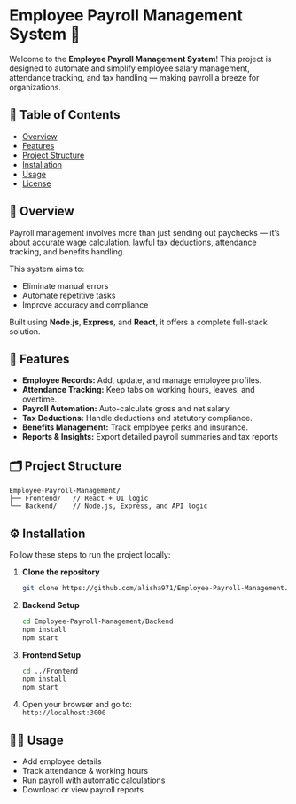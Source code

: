 # Employee Payroll Management System 💼

Welcome to the **Employee Payroll Management System**! This project is designed to automate and simplify employee salary management, attendance tracking, and tax handling — making payroll a breeze for organizations.

## 📑 Table of Contents

- [Overview](#overview)
- [Features](#features)
- [Project Structure](#project-structure)
- [Installation](#installation)
- [Usage](#usage)
- [License](#license)

## 📌 Overview

Payroll management involves more than just sending out paychecks — it’s about accurate wage calculation, lawful tax deductions, attendance tracking, and benefits handling.

This system aims to:
- Eliminate manual errors 
- Automate repetitive tasks 
- Improve accuracy and compliance 

Built using **Node.js**, **Express**, and **React**, it offers a complete full-stack solution.

## 🌟 Features

- **Employee Records:** Add, update, and manage employee profiles.
- **Attendance Tracking:** Keep tabs on working hours, leaves, and overtime.
- **Payroll Automation:** Auto-calculate gross and net salary 
- **Tax Deductions:** Handle deductions and statutory compliance.
- **Benefits Management:** Track employee perks and insurance.
- **Reports & Insights:** Export detailed payroll summaries and tax reports 

## 🗂 Project Structure

```
Employee-Payroll-Management/
├── Frontend/   // React + UI logic
└── Backend/    // Node.js, Express, and API logic
```

## ⚙️ Installation

Follow these steps to run the project locally:

1. **Clone the repository**
   ```bash
   git clone https://github.com/alisha971/Employee-Payroll-Management.git
   ```

2. **Backend Setup**
   ```bash
   cd Employee-Payroll-Management/Backend
   npm install
   npm start
   ```

3. **Frontend Setup**
   ```bash
   cd ../Frontend
   npm install
   npm start
   ```

4. Open your browser and go to:  
   `http://localhost:3000` 

## 🧑‍💻 Usage

- Add employee details
- Track attendance & working hours
- Run payroll with automatic calculations
- Download or view payroll reports

